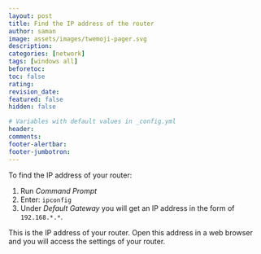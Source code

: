```yaml
---
layout: post
title: Find the IP address of the router
author: saman
image: assets/images/twemoji-pager.svg
description: 
categories: [network]
tags: [windows all]
beforetoc: 
toc: false
rating: 
revision_date: 
featured: false
hidden: false

# Variables with default values in _config.yml
header: 
comments: 
footer-alertbar: 
footer-jumbotron: 
---
```

To find the IP address of your router:
1. Run *Command Prompt*
1. Enter: `ipconfig`
1. Under *Default Gateway* you will get an IP address in the form of `192.168.*.*`.

This is the IP address of your router. Open this address in a web browser and you will access the settings of your router.
